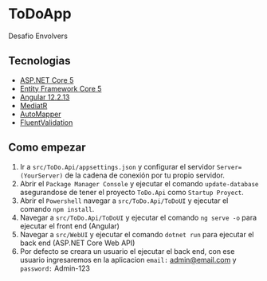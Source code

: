 # ToDoApp

Desafio Envolvers

## Tecnologias

* [ASP.NET Core 5](https://docs.microsoft.com/en-us/aspnet/core/introduction-to-aspnet-core?view=aspnetcore-6.0)
* [Entity Framework Core 5](https://docs.microsoft.com/en-us/ef/core/)
* [Angular 12.2.13](https://angular.io/)
* [MediatR](https://github.com/jbogard/MediatR)
* [AutoMapper](https://automapper.org/)
* [FluentValidation](https://fluentvalidation.net/)

## Como empezar
1. Ir a `src/ToDo.Api/appsettings.json` y configurar el servidor `Server=(YourServer)` de la cadena de conexión por tu propio servidor.
2. Abrir el `Package Manager Console` y ejecutar el comando `update-database` asegurandose de tener el proyecto `ToDo.Api` como `Startup Proyect`.
3. Abrir el `Powershell` navegar a `src/ToDo.Api/ToDoUI` y ejecutar el comando `npm install`.
4. Navegar a `src/ToDo.Api/ToDoUI` y ejecutar el comando `ng serve -o` para ejecutar el front end (Angular)
5. Navegar a `src/WebUI` y ejecutar el comando `dotnet run` para ejecutar el back end (ASP.NET Core Web API)
6. Por defecto se creara un usuario el ejecutar el back end, con ese usuario ingresaremos en la aplicacion `email:` admin@email.com y `password:` Admin-123
